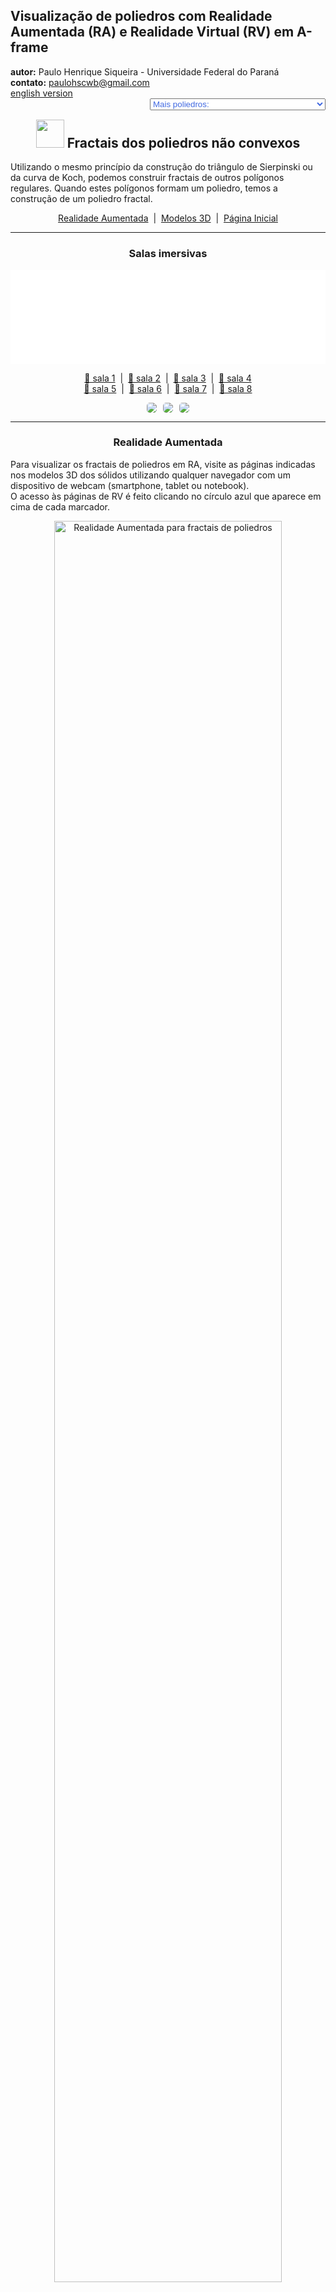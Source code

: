 <link rel="stylesheet" href="../../scripts/style.css">
<meta charset="utf-8">
<link rel="icon" type="image/png" href="../vr/salas/imagens/icone.png">
<h2>Visualização de poliedros com Realidade Aumentada (RA) e Realidade Virtual (RV) em A-frame</h2>
<b>autor:</b> Paulo Henrique Siqueira - Universidade Federal do Paraná
<br><b>contato:</b> <a href="#"> paulohscwb@gmail.com </a>
<br><a href="https://paulohscwb.github.io/polyhedra2/fractalnonconvex/">english version</a>
<form style="margin: 0 auto; float:right; text-align:right; width:100%; margin-bottom:15px;">
	<select id="url" onchange="urlHandler(this.value)" style="color:royalblue;">
		<option disabled selected>Mais poliedros:</option>
		<option value="../../ArchimedeanCatalanHulls/pt-br/">Cascos convexos de Arquimedes e Catalan</option>
		<option value="../../fractalplatonic/pt-br/">Fractais dos poliedros de Platão</option>
		<option disabled value="../../fractalnonconvex/pt-br/">Fractais dos poliedros não convexos</option>
		<option value="../../fractalarchimedean/pt-br/">Fractais dos poliedros de Arquimedes</option>
		<option value="../../chamfered/pt-br/">Poliedros chanfrados</option>
		<option value="../../propellor/pt-br/">Poliedros de hélice</option>
		<option value="../../diamonds/pt-br/">Poliedros de diamante</option>
	</select>
</form>
<script>
function urlHandler(value) {                               
    window.location.assign(`${value}`);
}
</script>

<p id="p1"></p>
  <h2 align="center"><img src="../vr/salas/imagens/icone.png" style="margin-bottom:-10px" width="45"> Fractais dos poliedros não convexos</h2>
  Utilizando o mesmo princípio da construção do triângulo de Sierpinski ou da curva de Koch, podemos construir fractais de outros polígonos regulares. Quando estes polígonos formam um poliedro, temos a construção de um poliedro fractal.

 <p align="center"><a href="#ra">Realidade Aumentada</a><span>&nbsp;&nbsp;|&nbsp;&nbsp;</span><a href="#m3d">Modelos 3D</a><span>&nbsp;&nbsp;|&nbsp;&nbsp;</span><a href="../../pt-br/">Página Inicial</a></p>
  <hr>
 <h3 align="center">Salas imersivas</h3>
  <div class="embed-container"><iframe width="100%" src="../sala1.htm" title="Sala Imersiva de fractais de poliedros" frameborder="0" loading="lazy"></iframe></div>
<p align="center"><a href="../sala1.htm" target="_blank">&#x1f517; sala 1</a><span>&nbsp;&nbsp;|&nbsp;&nbsp;</span><a href="../sala2.htm" target="_blank">&#x1f517; sala 2</a><span>&nbsp;&nbsp;|&nbsp;&nbsp;</span><a href="../sala3.htm" target="_blank">&#x1f517; sala 3</a><span>&nbsp;&nbsp;|&nbsp;&nbsp;</span><a href="../sala4.htm" target="_blank">&#x1f517; sala 4</a>
<br><a href="../sala5.htm" target="_blank">&#x1f517; sala 5</a><span>&nbsp;&nbsp;|&nbsp;&nbsp;</span><a href="../sala6.htm" target="_blank">&#x1f517; sala 6</a><span>&nbsp;&nbsp;|&nbsp;&nbsp;</span><a href="../sala7.htm" target="_blank">&#x1f517; sala 7</a><span>&nbsp;&nbsp;|&nbsp;&nbsp;</span><a href="../sala8.htm" target="_blank">&#x1f517; sala 8</a></p>
  <p align="center"><img src="../vr/salas/videos/fractalnonconvex1.gif" style="max-width: 31.5%; border-radius:5px; margin-right:2%" loading="lazy"/><img src="../vr/salas/videos/fractalnonconvex2.gif" style="max-width: 31.5%; border-radius:5px; margin-right:2%" loading="lazy"/><img src="../vr/salas/videos/fractalnonconvex3.gif" style="max-width: 31.5%; border-radius:5px" loading="lazy"/></p>
<hr> 
  <h3 id="ra" align="center">Realidade Aumentada</h3>
  Para visualizar os fractais de poliedros em RA, visite as páginas indicadas nos modelos 3D dos sólidos utilizando qualquer navegador com um dispositivo de webcam (smartphone, tablet ou notebook).
<br>O acesso às páginas de RV é feito clicando no círculo azul que aparece em cima de cada marcador.
<p align="center"><img style="border-radius:7px;" alt="Realidade Aumentada para fractais de poliedros" src="../ar/example.jpg" width="85%"></p>
<p align="center"><img src="../ar/fractalnonconvex.gif" alt="Realidade Aumentada para fractais de poliedros" style="max-width: 92%; border-radius:5px;" loading="lazy"/></p>
<hr>
<h3 id="m3d" align="center">Modelos 3D</h3>
<iframe width="560" height="315" style="max-width:100%" src="https://www.youtube.com/embed/videoseries?list=PLy0I_lGW8HxWvg2uw06vbRaVe7ot5zUIQ" title="YouTube video player" frameborder="0" allow="accelerometer; autoplay; clipboard-write; encrypted-media; gyroscope; picture-in-picture; web-share" allowfullscreen></iframe>
<h4>1. Fractal do sólido de Escher</h4>
<a href="../vr/FractalEscher.htm" target="_blank" title="modelo 3D" class="fotoA"><img src="../ar/18A.png" class="foto" alt="Fractal do sólido de Escher"></a><img src="../ar/18.png" class="qr">
 <br><br>Aplicando-se o princípio de construção do triângulo de Sierpinski nas 48 faces do sólido de Escher, obtemos um fractal do sólido de Escher. Na primeira ordem de construção do fractal, construímos um novo sólido em 12 vértices do poliedro original. Neste exemplo, temos as representações do sólido nas ordens 0, 1, 2 e 3.
 <table>
	<tr>
		<th>ordem</th>
		<th>poliedros</th>
		<th>faces</th>
		<th>arestas</th>
		<th>vértices</th>
	</tr>
	<tr>
		<td>0</td>
		<td>1</td>
		<td>48</td>
		<td>72</td>
		<td>26</td>
	</tr>
	<tr>
		<td>1</td>
		<td>12</td>
		<td>576</td>
		<td>864</td>
		<td>312</td>
	</tr>
	<tr>
		<td>2</td>
		<td>144</td>
		<td>6912</td>
		<td>10368</td>
		<td>3744</td>
	</tr>
	<tr>
		<td>3</td>
		<td>1728</td>
		<td>82944</td>
		<td>124416</td>
		<td>44928</td>
	</tr>
 </table>
 <a href="../ra.html" class="raAR" title="Realidade aumentada" target="_blank"></a>
 <hr>
<h4>2. Fractal do pequeno dodecaedro estrelado</h4>
<a href="../vr/FractalSmallStellatedDodecahedron.htm" target="_blank" title="modelo 3D" class="fotoA"><img src="../ar/19A.png" class="foto" alt="Fractal do pequeno dodecaedro estrelado"></a><img src="../ar/19.png" class="qr">
 <br><br>Aplicando-se o princípio de construção da curva de Koch nas 12 faces do pequeno dodecaedro estrelado, obtemos um fractal do pequeno dodecaedro estrelado. Na primeira ordem de construção do fractal, construímos um novo sólido em cada vértice do poliedro original. Neste exemplo, temos as representações do sólido nas ordens 0, 1, 2 e 3.
 <table>
	<tr>
		<th>ordem</th>
		<th>poliedros</th>
		<th>faces</th>
		<th>arestas</th>
		<th>vértices</th>
	</tr>
	<tr>
		<td>0</td>
		<td>1</td>
		<td>12</td>
		<td>30</td>
		<td>12</td>
	</tr>
	<tr>
		<td>1</td>
		<td>12</td>
		<td>144</td>
		<td>360</td>
		<td>144</td>
	</tr>
	<tr>
		<td>2</td>
		<td>144</td>
		<td>1728</td>
		<td>4320</td>
		<td>1728</td>
	</tr>
	<tr>
		<td>3</td>
		<td>1728</td>
		<td>20736</td>
		<td>51840</td>
		<td>20736</td>
	</tr>
 </table>
 <a href="../ra.html" class="raAR" title="Realidade aumentada" target="_blank"></a>
 <hr>
<h4>3. Fractal do grande dodecaedro estrelado</h4>
<a href="../vr/FractalGreatStellatedDodecahedron.htm" target="_blank" title="modelo 3D" class="fotoA"><img src="../ar/22A.png" class="foto" alt="Fractal do grande dodecaedro estrelado"></a><img src="../ar/22.png" class="qr">
 <br><br>Aplicando-se o princípio de construção da curva de Koch nas 12 faces do grande dodecaedro estrelado, obtemos um fractal do grande dodecaedro estrelado. Na primeira ordem de construção do fractal, construímos um novo sólido em cada vértice do poliedro original. Neste exemplo, temos as representações do sólido nas ordens 0, 1, 2 e 3.
 <table>
	<tr>
		<th>ordem</th>
		<th>poliedros</th>
		<th>faces</th>
		<th>arestas</th>
		<th>vértices</th>
	</tr>
	<tr>
		<td>0</td>
		<td>1</td>
		<td>12</td>
		<td>30</td>
		<td>20</td>
	</tr>
	<tr>
		<td>1</td>
		<td>21</td>
		<td>252</td>
		<td>630</td>
		<td>420</td>
	</tr>
	<tr>
		<td>2</td>
		<td>441</td>
		<td>5292</td>
		<td>13230</td>
		<td>8820</td>
	</tr>
	<tr>
		<td>3</td>
		<td>9261</td>
		<td>111132</td>
		<td>277830</td>
		<td>185220</td>
	</tr>
 </table>
 <a href="../ra.html" class="raAR" title="Realidade aumentada" target="_blank"></a>
 <hr>
<h4>4. Fractal do grande icosaedro</h4>
<a href="../vr/FractalGreatIcosahedron.htm" target="_blank" title="modelo 3D" class="fotoA"><img src="../ar/20A.png" class="foto" alt="Fractal do grande icosaedro"></a><img src="../ar/20.png" class="qr">
 <br><br>Aplicando-se o princípio de construção da curva de Koch nas 20 faces do grande icosaedro, obtemos um fractal do grande icosaedro. Na primeira ordem de construção do fractal, construímos um novo sólido em cada vértice do poliedro original. Neste exemplo, temos as representações do sólido nas ordens 0, 1, 2 e 3.
 <table>
	<tr>
		<th>ordem</th>
		<th>poliedros</th>
		<th>faces</th>
		<th>arestas</th>
		<th>vértices</th>
	</tr>
	<tr>
		<td>0</td>
		<td>1</td>
		<td>20</td>
		<td>30</td>
		<td>12</td>
	</tr>
	<tr>
		<td>1</td>
		<td>12</td>
		<td>240</td>
		<td>360</td>
		<td>144</td>
	</tr>
	<tr>
		<td>2</td>
		<td>144</td>
		<td>2880</td>
		<td>4320</td>
		<td>1728</td>
	</tr>
	<tr>
		<td>3</td>
		<td>1728</td>
		<td>34560</td>
		<td>51840</td>
		<td>20736</td>
	</tr>
 </table>
 <a href="../ra1.html" class="raAR" title="Realidade aumentada" target="_blank"></a>
 <hr>
<h4>5. Fractal do grande dodecaedro</h4>
<a href="../vr/FractalGreatDodecahedron.htm" target="_blank" title="modelo 3D" class="fotoA"><img src="../ar/21A.png" class="foto" alt="Fractal do grande dodecaedro"></a><img src="../ar/21.png" class="qr">
 <br><br>Aplicando-se o princípio de construção da curva de Koch nas 12 faces do grande dodecaedro, obtemos um fractal do grande dodecaedro. Na primeira ordem de construção do fractal, construímos um novo sólido em cada vértice do poliedro original. Neste exemplo, temos as representações do sólido nas ordens 0, 1, 2 e 3.
 <table>
	<tr>
		<th>ordem</th>
		<th>poliedros</th>
		<th>faces</th>
		<th>arestas</th>
		<th>vértices</th>
	</tr>
	<tr>
		<td>0</td>
		<td>1</td>
		<td>12</td>
		<td>30</td>
		<td>12</td>
	</tr>
	<tr>
		<td>1</td>
		<td>12</td>
		<td>144</td>
		<td>360</td>
		<td>144</td>
	</tr>
	<tr>
		<td>2</td>
		<td>144</td>
		<td>1728</td>
		<td>4320</td>
		<td>1728</td>
	</tr>
	<tr>
		<td>3</td>
		<td>1728</td>
		<td>20736</td>
		<td>51840</td>
		<td>20736</td>
	</tr>
 </table>
 <a href="../ra1.html" class="raAR" title="Realidade aumentada" target="_blank"></a>
 <hr>
<h4>6. Fractal do grande dodecaedro stellapentakis</h4>
<a href="../vr/FractalGreatStellapentakisDodecahedron.htm" target="_blank" title="modelo 3D" class="fotoA"><img src="../ar/29A.png" class="foto" alt="Fractal do grande dodecaedro stellapentakis"></a><img src="../ar/29.png" class="qr">
 <br><br>Aplicando-se o princípio de construção da curva de Koch em 20 faces do grande dodecaedro stellapentakis, obtemos um fractal do grande dodecaedro stellapentakis. Na primeira ordem de construção do fractal, construímos um novo sólido em 20 vértices do poliedro original. Neste exemplo, temos as representações do sólido nas ordens 0, 1, 2 e 3.
 <table>
	<tr>
		<th>ordem</th>
		<th>poliedros</th>
		<th>faces</th>
		<th>arestas</th>
		<th>vértices</th>
	</tr>
	<tr>
		<td>0</td>
		<td>1</td>
		<td>60</td>
		<td>90</td>
		<td>32</td>
	</tr>
	<tr>
		<td>1</td>
		<td>21</td>
		<td>1260</td>
		<td>1890</td>
		<td>672</td>
	</tr>
	<tr>
		<td>2</td>
		<td>441</td>
		<td>26460</td>
		<td>39690</td>
		<td>14112</td>
	</tr>
	<tr>
		<td>3</td>
		<td>9261</td>
		<td>555660</td>
		<td>833490</td>
		<td>296352</td>
	</tr>
 </table>
 <a href="../ra1.html" class="raAR" title="Realidade aumentada" target="_blank"></a>
<hr>
<h4>7. Fractal da dipirâmide pentagrâmica</h4>
<a href="../vr/FractalPentagrammicDipyramid.htm" target="_blank" title="modelo 3D" class="fotoA"><img src="../ar/23A.png" class="foto" alt="Fractal da dipirâmide pentagrâmica"></a><img src="../ar/23.png" class="qr">
 <br><br>Aplicando-se o princípio de construção da curva de Koch nas arestas que formam o pentagrama da dipirâmide pentagrâmica, obtemos um fractal da dipirâmide pentagrâmica. Na primeira ordem de construção do fractal, construímos um novo sólido em 5 vértices do poliedro original. Neste exemplo, temos as representações do sólido nas ordens 0, 1, 2, 3 e 4.
 <table>
	<tr>
		<th>ordem</th>
		<th>poliedros</th>
		<th>faces</th>
		<th>arestas</th>
		<th>vértices</th>
	</tr>
	<tr>
		<td>0</td>
		<td>1</td>
		<td>10</td>
		<td>15</td>
		<td>7</td>
	</tr>
	<tr>
		<td>1</td>
		<td>6</td>
		<td>60</td>
		<td>90</td>
		<td>42</td>
	</tr>
	<tr>
		<td>2</td>
		<td>36</td>
		<td>360</td>
		<td>540</td>
		<td>252</td>
	</tr>
	<tr>
		<td>3</td>
		<td>216</td>
		<td>2160</td>
		<td>3240</td>
		<td>1512</td>
	</tr>
	<tr>
		<td>4</td>
		<td>1296</td>
		<td>12960</td>
		<td>19440</td>
		<td>9072</td>
	</tr>
 </table>
 <a href="../ra2.html" class="raAR" title="Realidade aumentada" target="_blank"></a>
 <hr>
<h4>8. Fractal do icosaedro triâmbico medial</h4>
<a href="../vr/FractalMedialTriambicIcosahedron.htm" target="_blank" title="modelo 3D" class="fotoA"><img src="../ar/24A.png" class="foto" alt="Fractal do icosaedro triâmbico medial"></a><img src="../ar/24.png" class="qr">
 <br><br>Aplicando-se o princípio de construção da curva de Koch nas faces do icosaedro triâmbico medial, obtemos um fractal do icosaedro triâmbico medial. Na primeira ordem de construção do fractal, construímos um novo sólido em 12 vértices do poliedro original. Neste exemplo, temos as representações do sólido nas ordens 0, 1, 2 e 3.
 <table>
	<tr>
		<th>ordem</th>
		<th>poliedros</th>
		<th>faces</th>
		<th>arestas</th>
		<th>vértices</th>
	</tr>
	<tr>
		<td>0</td>
		<td>1</td>
		<td>20</td>
		<td>60</td>
		<td>24</td>
	</tr>
	<tr>
		<td>1</td>
		<td>13</td>
		<td>260</td>
		<td>780</td>
		<td>312</td>
	</tr>
	<tr>
		<td>2</td>
		<td>169</td>
		<td>3380</td>
		<td>10140</td>
		<td>4056</td>
	</tr>
	<tr>
		<td>3</td>
		<td>2197</td>
		<td>43940</td>
		<td>131820</td>
		<td>52728</td>
	</tr>
 </table>
 <a href="../ra2.html" class="raAR" title="Realidade aumentada" target="_blank"></a>
 <hr>
<h4>9. Fractal do grande triacontaedro rômbico</h4>
<a href="../vr/FractalGreatRhombicTriacontahedron.htm" target="_blank" title="modelo 3D" class="fotoA"><img src="../ar/44A.png" class="foto" alt="Fractal do grande triacontaedro rômbico"></a><img src="../ar/44.png" class="qr">
 <br><br>Aplicando-se o princípio de construção da curva de Koch em 20 faces do grande triacontaedro rômbico, obtemos um fractal do grande triacontaedro rômbico. Na primeira ordem de construção do fractal, construímos um novo sólido em 20 vértices do poliedro original. Neste exemplo, temos as representações do sólido nas ordens 0, 1, 2 e 3.
 <table>
	<tr>
		<th>ordem</th>
		<th>poliedros</th>
		<th>faces</th>
		<th>arestas</th>
		<th>vértices</th>
	</tr>
	<tr>
		<td>0</td>
		<td>1</td>
		<td>30</td>
		<td>60</td>
		<td>32</td>
	</tr>
	<tr>
		<td>1</td>
		<td>21</td>
		<td>630</td>
		<td>1260</td>
		<td>672</td>
	</tr>
	<tr>
		<td>2</td>
		<td>441</td>
		<td>13230</td>
		<td>26460</td>
		<td>14112</td>
	</tr>
	<tr>
		<td>3</td>
		<td>9261</td>
		<td>277830</td>
		<td>555660</td>
		<td>296352</td>
	</tr>
 </table>
 <a href="../ra2.html" class="raAR" title="Realidade aumentada" target="_blank"></a>
 <hr>
<h4>10. Fractal do triacontaedro rômbico medial</h4>
<a href="../vr/FractalMedialRhombicTriacontahedron.htm" target="_blank" title="modelo 3D" class="fotoA"><img src="../ar/25A.png" class="foto" alt="Fractal do triacontaedro rômbico medial"></a><img src="../ar/25.png" class="qr">
 <br><br>Aplicando-se o princípio de construção da curva de Koch em 12 faces do triacontaedro rômbico medial, obtemos um fractal do triacontaedro rômbico medial. Na primeira ordem de construção do fractal, construímos um novo sólido em 12 vértices do poliedro original. Neste exemplo, temos as representações do sólido nas ordens 0, 1, 2 e 3.
 <table>
	<tr>
		<th>ordem</th>
		<th>poliedros</th>
		<th>faces</th>
		<th>arestas</th>
		<th>vértices</th>
	</tr>
	<tr>
		<td>0</td>
		<td>1</td>
		<td>30</td>
		<td>60</td>
		<td>24</td>
	</tr>
	<tr>
		<td>1</td>
		<td>13</td>
		<td>390</td>
		<td>780</td>
		<td>312</td>
	</tr>
	<tr>
		<td>2</td>
		<td>169</td>
		<td>5070</td>
		<td>10140</td>
		<td>4056</td>
	</tr>
	<tr>
		<td>3</td>
		<td>2197</td>
		<td>65910</td>
		<td>131820</td>
		<td>52728</td>
	</tr>
 </table>
 <a href="../ra3.html" class="raAR" title="Realidade aumentada" target="_blank"></a>
  <p class="topop"><a href="#p1" class="topo">voltar ao topo</a></p>
  <hr>
<h4>11. Fractal do pequeno hexecontaedro ditrigonal dodecacrônico</h4>
<a href="../vr/FractalSmallDitrigonalDodecacronicHexecontahedron.htm" target="_blank" title="modelo 3D" class="fotoA"><img src="../ar/26A.png" class="foto" alt="Fractal do pequeno hexecontaedro ditrigonal dodecacrônico"></a><img src="../ar/26.png" class="qr">
 <br><br>Aplicando-se o princípio de construção da curva de Koch em 12 faces do pequeno hexecontaedro ditrigonal dodecacrônico, obtemos um fractal do pequeno hexecontaedro ditrigonal dodecacrônico. Na primeira ordem de construção do fractal, construímos um novo sólido em 12 vértices do poliedro original. Neste exemplo, temos as representações do sólido nas ordens 0, 1, 2 e 3.
 <table>
	<tr>
		<th>ordem</th>
		<th>poliedros</th>
		<th>faces</th>
		<th>arestas</th>
		<th>vértices</th>
	</tr>
	<tr>
		<td>0</td>
		<td>1</td>
		<td>60</td>
		<td>120</td>
		<td>44</td>
	</tr>
	<tr>
		<td>1</td>
		<td>13</td>
		<td>780</td>
		<td>1560</td>
		<td>572</td>
	</tr>
	<tr>
		<td>2</td>
		<td>169</td>
		<td>10140</td>
		<td>20280</td>
		<td>7436</td>
	</tr>
	<tr>
		<td>3</td>
		<td>2197</td>
		<td>131820</td>
		<td>263640</td>
		<td>96668</td>
	</tr>
 </table>
 <a href="../ra3.html" class="raAR" title="Realidade aumentada" target="_blank"></a>
 <hr>
<h4>12. Fractal do rombicosacro</h4>
<a href="../vr/FractalRhombicosacron.htm" target="_blank" title="modelo 3D" class="fotoA"><img src="../ar/46A.png" class="foto" alt="Fractal do rombicosacro"></a><img src="../ar/46.png" class="qr">
 <br><br>Aplicando-se o princípio de construção da curva de Koch em 20 faces do rombicosacro, obtemos um fractal do rombicosacro. Na primeira ordem de construção do fractal, construímos um novo sólido em 20 vértices do poliedro original. Neste exemplo, temos as representações do sólido nas ordens 0, 1, 2 e 3.
 <table>
	<tr>
		<th>ordem</th>
		<th>poliedros</th>
		<th>faces</th>
		<th>arestas</th>
		<th>vértices</th>
	</tr>
	<tr>
		<td>0</td>
		<td>1</td>
		<td>60</td>
		<td>120</td>
		<td>50</td>
	</tr>
	<tr>
		<td>1</td>
		<td>21</td>
		<td>1260</td>
		<td>2520</td>
		<td>1050</td>
	</tr>
	<tr>
		<td>2</td>
		<td>441</td>
		<td>26460</td>
		<td>52920</td>
		<td>22050</td>
	</tr>
	<tr>
		<td>3</td>
		<td>9261</td>
		<td>555660</td>
		<td>1111320</td>
		<td>463050</td>
	</tr>
 </table>
 <a href="../ra3.html" class="raAR" title="Realidade aumentada" target="_blank"></a>
 <hr>
<h4>13. Fractal do pequeno icositetraedro hexacrônico</h4>
<a href="../vr/FractalSmallHexacronicIcositetrahedron.htm" target="_blank" title="modelo 3D" class="fotoA"><img src="../ar/27A.png" class="foto" alt="Fractal do pequeno icositetraedro hexacrônico"></a><img src="../ar/27.png" class="qr">
 <br><br>Aplicando-se o princípio de construção da curva de Koch em 6 faces do pequeno icositetraedro hexacrônico, obtemos um fractal do pequeno icositetraedro hexacrônico. Na primeira ordem de construção do fractal, construímos um novo sólido em 6 vértices do poliedro original. Neste exemplo, temos as representações do sólido nas ordens 0, 1, 2 e 3.
 <table>
	<tr>
		<th>ordem</th>
		<th>poliedros</th>
		<th>faces</th>
		<th>arestas</th>
		<th>vértices</th>
	</tr>
	<tr>
		<td>0</td>
		<td>1</td>
		<td>24</td>
		<td>48</td>
		<td>20</td>
	</tr>
	<tr>
		<td>1</td>
		<td>7</td>
		<td>168</td>
		<td>336</td>
		<td>140</td>
	</tr>
	<tr>
		<td>2</td>
		<td>49</td>
		<td>1176</td>
		<td>2352</td>
		<td>980</td>
	</tr>
	<tr>
		<td>3</td>
		<td>343</td>
		<td>8232</td>
		<td>16464</td>
		<td>6860</td>
	</tr>
 </table>
 <a href="../ra4.html" class="raAR" title="Realidade aumentada" target="_blank"></a>
 <hr>
<h4>14. Fractal do grande octaedro triakis</h4>
<a href="../vr/FractalGreatTriakisOctahedron.htm" target="_blank" title="modelo 3D" class="fotoA"><img src="../ar/28A.png" class="foto" alt="Fractal do grande octaedro triakis"></a><img src="../ar/28.png" class="qr">
 <br><br>Aplicando-se o princípio de construção da curva de Koch em 8 faces do grande octaedro triakis, obtemos um fractal do grande octaedro triakis. Na primeira ordem de construção do fractal, construímos um novo sólido em 8 vértices do poliedro original. Neste exemplo, temos as representações do sólido nas ordens 0, 1, 2 e 3.
 <table>
	<tr>
		<th>ordem</th>
		<th>poliedros</th>
		<th>faces</th>
		<th>arestas</th>
		<th>vértices</th>
	</tr>
	<tr>
		<td>0</td>
		<td>1</td>
		<td>24</td>
		<td>36</td>
		<td>14</td>
	</tr>
	<tr>
		<td>1</td>
		<td>9</td>
		<td>216</td>
		<td>324</td>
		<td>126</td>
	</tr>
	<tr>
		<td>2</td>
		<td>81</td>
		<td>1944</td>
		<td>2916</td>
		<td>1134</td>
	</tr>
	<tr>
		<td>3</td>
		<td>729</td>
		<td>17496</td>
		<td>26244</td>
		<td>10216</td>
	</tr>
 </table>
 <a href="../ra4.html" class="raAR" title="Realidade aumentada" target="_blank"></a>
 <hr>
<h4>15. Fractal do grande dodecaedro disdyakis</h4>
<a href="../vr/FractalGreatDisdyakisDodecahedron.htm" target="_blank" title="modelo 3D" class="fotoA"><img src="../ar/30A.png" class="foto" alt="Fractal do grande dodecaedro disdyakis"></a><img src="../ar/30.png" class="qr">
 <br><br>Aplicando-se o princípio de construção da curva de Koch em 8 faces do grande dodecaedro disdyakis, obtemos um fractal do grande dodecaedro disdyakis. Na primeira ordem de construção do fractal, construímos um novo sólido em 8 vértices do poliedro original. Neste exemplo, temos as representações do sólido nas ordens 0, 1, 2 e 3.
 <table>
	<tr>
		<th>ordem</th>
		<th>poliedros</th>
		<th>faces</th>
		<th>arestas</th>
		<th>vértices</th>
	</tr>
	<tr>
		<td>0</td>
		<td>1</td>
		<td>48</td>
		<td>72</td>
		<td>20</td>
	</tr>
	<tr>
		<td>1</td>
		<td>9</td>
		<td>432</td>
		<td>648</td>
		<td>180</td>
	</tr>
	<tr>
		<td>2</td>
		<td>81</td>
		<td>3888</td>
		<td>5832</td>
		<td>1620</td>
	</tr>
	<tr>
		<td>3</td>
		<td>729</td>
		<td>34992</td>
		<td>52488</td>
		<td>14580</td>
	</tr>
 </table>
 <a href="../ra4.html" class="raAR" title="Realidade aumentada" target="_blank"></a>
 <hr>
<h4>16. Fractal do pequeno rombidodecácrono</h4>
<a href="../vr/FractalSmallRhombidodecacron.htm" target="_blank" title="modelo 3D" class="fotoA"><img src="../ar/45A.png" class="foto" alt="Fractal do pequeno rombidodecácrono"></a><img src="../ar/45.png" class="qr">
 <br><br>Aplicando-se o princípio de construção da curva de Koch em 12 faces do pequeno rombidodecácrono, obtemos um fractal do pequeno rombidodecácrono. Na primeira ordem de construção do fractal, construímos um novo sólido em 12 vértices do poliedro original. Neste exemplo, temos as representações do sólido nas ordens 0, 1, 2 e 3.
 <table>
	<tr>
		<th>ordem</th>
		<th>poliedros</th>
		<th>faces</th>
		<th>arestas</th>
		<th>vértices</th>
	</tr>
	<tr>
		<td>0</td>
		<td>1</td>
		<td>60</td>
		<td>120</td>
		<td>42</td>
	</tr>
	<tr>
		<td>1</td>
		<td>13</td>
		<td>780</td>
		<td>1560</td>
		<td>546</td>
	</tr>
	<tr>
		<td>2</td>
		<td>169</td>
		<td>10140</td>
		<td>20280</td>
		<td>7098</td>
	</tr>
	<tr>
		<td>3</td>
		<td>2197</td>
		<td>131820</td>
		<td>263640</td>
		<td>92274</td>
	</tr>
 </table>
 <a href="../ra4.html" class="raAR" title="Realidade aumentada" target="_blank"></a>
 <hr>
<h4>17. Fractal do grande icosaedro triakis</h4>
<a href="../vr/FractalGreatTriakisIcosahedron.htm" target="_blank" title="modelo 3D" class="fotoA"><img src="../ar/47A.png" class="foto" alt="Fractal do grande icosaedro triakis"></a><img src="../ar/47.png" class="qr">
 <br><br>Aplicando-se o princípio de construção da curva de Koch em 12 faces do grande icosaedro triakis, obtemos um fractal do grande icosaedro triakis. Na primeira ordem de construção do fractal, construímos um novo sólido em 12 vértices do poliedro original. Neste exemplo, temos as representações do sólido nas ordens 0, 1, 2 e 3.
 <table>
	<tr>
		<th>ordem</th>
		<th>poliedros</th>
		<th>faces</th>
		<th>arestas</th>
		<th>vértices</th>
	</tr>
	<tr>
		<td>0</td>
		<td>1</td>
		<td>60</td>
		<td>90</td>
		<td>32</td>
	</tr>
	<tr>
		<td>1</td>
		<td>13</td>
		<td>780</td>
		<td>1170</td>
		<td>416</td>
	</tr>
	<tr>
		<td>2</td>
		<td>169</td>
		<td>10140</td>
		<td>15210</td>
		<td>5408</td>
	</tr>
	<tr>
		<td>3</td>
		<td>2197</td>
		<td>131820</td>
		<td>197730</td>
		<td>70304</td>
	</tr>
 </table>
 <a href="../ra4.html" class="raAR" title="Realidade aumentada" target="_blank"></a>
 <hr>
<h4>18. Fractal do grande icosaedro truncado</h4>
<a href="../vr/FractalTruncatedGreatIcosahedron.htm" target="_blank" title="modelo 3D" class="fotoA"><img src="../ar/48A.png" class="foto" alt="Fractal do Grande icosaedro truncado"></a><img src="../ar/48.png" class="qr">
 <br><br>Aplicando-se o princípio de construção da curva de Koch em 12 faces do grande icosaedro truncado, obtemos um fractal do grande icosaedro truncado. Na primeira ordem de construção do fractal, construímos um novo sólido em 12 faces do poliedro original. Neste exemplo, temos as representações do sólido nas ordens 0, 1, 2 e 3.
 <table>
	<tr>
		<th>ordem</th>
		<th>poliedros</th>
		<th>faces</th>
		<th>arestas</th>
		<th>vértices</th>
	</tr>
	<tr>
		<td>0</td>
		<td>1</td>
		<td>32</td>
		<td>90</td>
		<td>60</td>
	</tr>
	<tr>
		<td>1</td>
		<td>13</td>
		<td>416</td>
		<td>1170</td>
		<td>780</td>
	</tr>
	<tr>
		<td>2</td>
		<td>169</td>
		<td>5408</td>
		<td>15210</td>
		<td>10140</td>
	</tr>
	<tr>
		<td>3</td>
		<td>2197</td>
		<td>70304</td>
		<td>197730</td>
		<td>131820</td>
	</tr>
 </table>
 <a href="../ra4.html" class="raAR" title="Realidade aumentada" target="_blank"></a>
 <hr>
 <hr>
<h4>19. Fractal da dipirâmide pentagrâmica</h4>
<a href="../vr/FractalPentagrammicDipyramidA.htm" target="_blank" title="modelo 3D" class="fotoA"><img src="../ar/54A.png" class="foto" alt="Fractal da dipirâmide pentagrâmica"></a><img src="../ar/54.png" class="qr">
 <br><br>Aplicando-se o princípio de repetição de sólidos nos vértices da dipirâmide pentagrâmica, obtemos um fractal da dipirâmide pentagrâmica. Na primeira ordem de construção do fractal, construímos um novo sólido correspondente a cada vértice do poliedro original. Neste exemplo, temos as representações do sólido nas ordens 0, 1, 2, 3, 4 e 5.
 <table>
	<tr>
		<th>ordem</th>
		<th>poliedros</th>
		<th>faces</th>
		<th>arestas</th>
		<th>vértices</th>
	</tr>
	<tr>
		<td>0</td>
		<td>1</td>
		<td>10</td>
		<td>15</td>
		<td>7</td>
	</tr>
	<tr>
		<td>1</td>
		<td>6</td>
		<td>60</td>
		<td>90</td>
		<td>42</td>
	</tr>
	<tr>
		<td>2</td>
		<td>11</td>
		<td>110</td>
		<td>165</td>
		<td>77</td>
	</tr>
	<tr>
		<td>3</td>
		<td>21</td>
		<td>210</td>
		<td>315</td>
		<td>147</td>
	</tr>
	<tr>
		<td>4</td>
		<td>41</td>
		<td>410</td>
		<td>615</td>
		<td>287</td>
	</tr>
	<tr>
		<td>5</td>
		<td>81</td>
		<td>810</td>
		<td>1215</td>
		<td>567</td>
	</tr>
 </table>
 <a href="../ra4.html" class="raAR" title="Realidade aumentada" target="_blank"></a>
 <hr>
<h4>20. Fractal da dipirâmide heptagrâmica</h4>
<a href="../vr/FractalHeptagrammicDipyramidA.htm" target="_blank" title="modelo 3D" class="fotoA"><img src="../ar/55A.png" class="foto" alt="Fractal da dipirâmide pentagrâmica"></a><img src="../ar/55.png" class="qr">
 <br><br>Aplicando-se o princípio de repetição de sólidos nos vértices da dipirâmide heptagrâmica, obtemos um fractal da dipirâmide heptagrâmica. Na primeira ordem de construção do fractal, construímos um novo sólido correspondente a cada vértice do poliedro original. Neste exemplo, temos as representações do sólido nas ordens 0, 1, 2, 3, 4 e 5.
 <table>
	<tr>
		<th>ordem</th>
		<th>poliedros</th>
		<th>faces</th>
		<th>arestas</th>
		<th>vértices</th>
	</tr>
	<tr>
		<td>0</td>
		<td>1</td>
		<td>14</td>
		<td>21</td>
		<td>9</td>
	</tr>
	<tr>
		<td>1</td>
		<td>8</td>
		<td>112</td>
		<td>168</td>
		<td>72</td>
	</tr>
	<tr>
		<td>2</td>
		<td>15</td>
		<td>210</td>
		<td>315</td>
		<td>135</td>
	</tr>
	<tr>
		<td>3</td>
		<td>29</td>
		<td>406</td>
		<td>609</td>
		<td>261</td>
	</tr>
	<tr>
		<td>4</td>
		<td>57</td>
		<td>798</td>
		<td>1197</td>
		<td>513</td>
	</tr>
	<tr>
		<td>5</td>
		<td>113</td>
		<td>1582</td>
		<td>2373</td>
		<td>1017</td>
	</tr>
 </table>
 <a href="../ra4.html" class="raAR" title="Realidade aumentada" target="_blank"></a>
 <p class="topop"><a href="#p1" class="topo">voltar ao topo</a></p>
 <hr>
<h4>21. Fractal do grande dodecaedro pentakis</h4>
<a href="../vr/FractalGreatPentakisDodecahedron.htm" target="_blank" title="modelo 3D" class="fotoA"><img src="../ar/49A.png" class="foto" alt="Fractal do grande dodecaedro pentakis"></a><img src="../ar/49.png" class="qr">
 <br><br>Aplicando-se o princípio de construção da curva de Koch em 12 vértices do grande dodecaedro pentakis, obtemos um fractal do grande dodecaedro pentakis. Na primeira ordem de construção do fractal, construímos um novo sólido em 12 vértices do poliedro original. Neste exemplo, temos as representações do sólido nas ordens 0, 1, 2 e 3.
 <table>
	<tr>
		<th>ordem</th>
		<th>poliedros</th>
		<th>faces</th>
		<th>arestas</th>
		<th>vértices</th>
	</tr>
	<tr>
		<td>0</td>
		<td>1</td>
		<td>60</td>
		<td>90</td>
		<td>24</td>
	</tr>
	<tr>
		<td>1</td>
		<td>13</td>
		<td>780</td>
		<td>1170</td>
		<td>312</td>
	</tr>
	<tr>
		<td>2</td>
		<td>169</td>
		<td>10140</td>
		<td>15210</td>
		<td>4056</td>
	</tr>
	<tr>
		<td>3</td>
		<td>2197</td>
		<td>131820</td>
		<td>197730</td>
		<td>52728</td>
	</tr>
 </table>
 <a href="../ra5.html" class="raAR" title="Realidade aumentada" target="_blank"></a>
 <hr>
<h4>22. Fractal do icosidodecadodecaedro</h4>
<a href="../vr/FractalIcosidodecadodecahedron.htm" target="_blank" title="modelo 3D" class="fotoA"><img src="../ar/50A.png" class="foto" alt="Fractal do icosidodecadodecaedro"></a><img src="../ar/50.png" class="qr">
 <br><br>Aplicando-se o princípio de construção da curva de Koch em 12 faces do icosidodecadodecaedro, obtemos um fractal do icosidodecadodecaedro. Na primeira ordem de construção do fractal, construímos um novo sólido em 12 faces do poliedro original. Neste exemplo, temos as representações do sólido nas ordens 0, 1, 2 e 3.
 <table>
	<tr>
		<th>ordem</th>
		<th>poliedros</th>
		<th>faces</th>
		<th>arestas</th>
		<th>vértices</th>
	</tr>
	<tr>
		<td>0</td>
		<td>1</td>
		<td>44</td>
		<td>120</td>
		<td>60</td>
	</tr>
	<tr>
		<td>1</td>
		<td>13</td>
		<td>572</td>
		<td>1560</td>
		<td>780</td>
	</tr>
	<tr>
		<td>2</td>
		<td>169</td>
		<td>7436</td>
		<td>20280</td>
		<td>10140</td>
	</tr>
	<tr>
		<td>3</td>
		<td>2197</td>
		<td>96668</td>
		<td>263640</td>
		<td>131820</td>
	</tr>
 </table>
 <a href="../ra5.html" class="raAR" title="Realidade aumentada" target="_blank"></a>
<hr>
<h4>23. Fractal do Rombicosaedro</h4>
<a href="../vr/FractalRhombicosahedron.htm" target="_blank" title="modelo 3D" class="fotoA"><img src="../ar/51A.png" class="foto" alt="Fractal do Rombicosaedro"></a><img src="../ar/51.png" class="qr">
 <br><br>Aplicando-se o princípio de construção da curva de Koch em 12 faces do rombicosaedro, obtemos um fractal do rombicosaedro. Na primeira ordem de construção do fractal, construímos um novo sólido em 12 faces do poliedro original. Neste exemplo, temos as representações do sólido nas ordens 0, 1, 2 e 3.
 <table>
	<tr>
		<th>ordem</th>
		<th>poliedros</th>
		<th>faces</th>
		<th>arestas</th>
		<th>vértices</th>
	</tr>
	<tr>
		<td>0</td>
		<td>1</td>
		<td>50</td>
		<td>120</td>
		<td>60</td>
	</tr>
	<tr>
		<td>1</td>
		<td>13</td>
		<td>650</td>
		<td>1560</td>
		<td>780</td>
	</tr>
	<tr>
		<td>2</td>
		<td>169</td>
		<td>8450</td>
		<td>20280</td>
		<td>10140</td>
	</tr>
	<tr>
		<td>3</td>
		<td>2197</td>
		<td>109850</td>
		<td>263640</td>
		<td>131820</td>
	</tr>
 </table>
 <a href="../ra5.html" class="raAR" title="Realidade aumentada" target="_blank"></a>
 <hr>
<h4>24. Fractal do hexecontaedro pentagonal invertido medial</h4>
<a href="../vr/FractalMedialInvertedPentagonalHexecontahedron.htm" target="_blank" title="modelo 3D" class="fotoA"><img src="../ar/52A.png" class="foto" alt="Fractal do hexecontaedro pentagonal invertido medial"></a><img src="../ar/52.png" class="qr">
 <br><br>Aplicando-se o princípio de construção da curva de Koch em 12 vértices do hexecontaedro pentagonal invertido medial, obtemos um fractal do hexecontaedro pentagonal invertido medial. Na primeira ordem de construção do fractal, construímos um novo sólido em 12 vértices do poliedro original. Neste exemplo, temos as representações do sólido nas ordens 0, 1, 2 e 3.
 <table>
	<tr>
		<th>ordem</th>
		<th>poliedros</th>
		<th>faces</th>
		<th>arestas</th>
		<th>vértices</th>
	</tr>
	<tr>
		<td>0</td>
		<td>1</td>
		<td>60</td>
		<td>150</td>
		<td>84</td>
	</tr>
	<tr>
		<td>1</td>
		<td>13</td>
		<td>780</td>
		<td>1950</td>
		<td>1092</td>
	</tr>
	<tr>
		<td>2</td>
		<td>169</td>
		<td>10140</td>
		<td>25350</td>
		<td>14196</td>
	</tr>
	<tr>
		<td>3</td>
		<td>2197</td>
		<td>131820</td>
		<td>329550</td>
		<td>184548</td>
	</tr>
 </table>
 <a href="../ra5.html" class="raAR" title="Realidade aumentada" target="_blank"></a>
 <hr>
<h4>25. Fractal da dipirâmide heptagrâmica</h4>
<a href="../vr/FractalHeptagrammicDipyramid.htm" target="_blank" title="modelo 3D" class="fotoA"><img src="../ar/53A.png" class="foto" alt="Fractal da dipirâmide heptagrâmica"></a><img src="../ar/53.png" class="qr">
 <br><br>Aplicando-se o princípio de construção da curva de Koch nos vértices da dipirâmide heptagrâmica, obtemos um fractal da dipirâmide heptagrâmica. Na primeira ordem de construção do fractal, construímos um novo sólido nos vértices do poliedro original. Neste exemplo, temos as representações do sólido nas ordens 0, 1, 2, 3 e 4.
 <table>
	<tr>
		<th>ordem</th>
		<th>poliedros</th>
		<th>faces</th>
		<th>arestas</th>
		<th>vértices</th>
	</tr>
	<tr>
		<td>0</td>
		<td>1</td>
		<td>14</td>
		<td>21</td>
		<td>9</td>
	</tr>
	<tr>
		<td>1</td>
		<td>8</td>
		<td>112</td>
		<td>168</td>
		<td>72</td>
	</tr>
	<tr>
		<td>2</td>
		<td>64</td>
		<td>896</td>
		<td>1344</td>
		<td>576</td>
	</tr>
	<tr>
		<td>3</td>
		<td>512</td>
		<td>7168</td>
		<td>10752</td>
		<td>4608</td>
	</tr>
	<tr>
		<td>4</td>
		<td>4096</td>
		<td>57344</td>
		<td>86016</td>
		<td>36864</td>
	</tr>
 </table>
 <a href="../ra5.html" class="raAR" title="Realidade aumentada" target="_blank"></a>
<hr>
<h4>26. Fractal do toróide hexagonal trapezoedro-antiprisma</h4>
<a href="../vr/FractalHexagonalTrapezohedronAntiprismToroid.htm" target="_blank" title="modelo 3D" class="fotoA"><img src="../ar/249A.png" class="foto" alt="Fractal do toróide hexagonal trapezoedro-antiprisma"></a><img src="../ar/249.png" class="qr">
 <br><br>Aplicando-se o princípio de construção do colar de Antoine em um toróide hexagonal trapezoedro-antiprisma, obtemos um fractal do toróide hexagonal trapezoedro-antiprisma. Neste exemplo, temos as representações do sólido nas ordens 0, 1, 2 e 3.
 <table>
	<tr>
		<th>ordem</th>
		<th>poliedros</th>
		<th>faces</th>
		<th>arestas</th>
		<th>vértices</th>
	</tr>
	<tr>
		<td>0</td>
		<td>1</td>
		<td>24</td>
		<td>48</td>
		<td>24</td>
	</tr>
	<tr>
		<td>1</td>
		<td>16</td>
		<td>384</td>
		<td>768</td>
		<td>384</td>
	</tr>
	<tr>
		<td>2</td>
		<td>256</td>
		<td>6144</td>
		<td>12288</td>
		<td>6144</td>
	</tr>
	<tr>
		<td>3</td>
		<td>4096</td>
		<td>98304</td>
		<td>196608</td>
		<td>98304</td>
	</tr>
 </table>
 <a href="../ra5.html" class="raAR" title="Realidade aumentada" target="_blank"></a>
<hr>
<h4>27. Fractal do toróide tetragonal</h4>
<a href="../vr/FractalRegularTetragonalToroid.htm" target="_blank" title="modelo 3D" class="fotoA"><img src="../ar/248A.png" class="foto" alt="Fractal do toróide tetragonal"></a><img src="../ar/248.png" class="qr">
 <br><br>Aplicando-se o princípio de construção do colar de Antoine em um toróide tetragonal, obtemos um fractal do toróide tetragonal. Neste exemplo, temos as representações do sólido nas ordens 0, 1, 2 e 3.
 <table>
	<tr>
		<th>ordem</th>
		<th>poliedros</th>
		<th>faces</th>
		<th>arestas</th>
		<th>vértices</th>
	</tr>
	<tr>
		<td>0</td>
		<td>1</td>
		<td>18</td>
		<td>36</td>
		<td>18</td>
	</tr>
	<tr>
		<td>1</td>
		<td>16</td>
		<td>288</td>
		<td>576</td>
		<td>288</td>
	</tr>
	<tr>
		<td>2</td>
		<td>256</td>
		<td>4608</td>
		<td>9216</td>
		<td>4608</td>
	</tr>
	<tr>
		<td>3</td>
		<td>4096</td>
		<td>73728</td>
		<td>147456</td>
		<td>73728</td>
	</tr>
 </table>
 <a href="../ra6.html" class="raAR" title="Realidade aumentada" target="_blank"></a>
<hr>
<h4>28. Fractal do toróide trapezoedro hexagonal</h4>
<a href="../vr/FractalHexagonalTrapezohedronToroid.htm" target="_blank" title="modelo 3D" class="fotoA"><img src="../ar/247A.png" class="foto" alt="Fractal do toróide trapezoedro hexagonal"></a><img src="../ar/247.png" class="qr">
 <br><br>Aplicando-se o princípio de construção do colar de Antoine em um toróide trapezoedro hexagonal, obtemos um fractal do toróide trapezoedro hexagonal. Neste exemplo, temos as representações do sólido nas ordens 0, 1, 2 e 3.
 <table>
	<tr>
		<th>ordem</th>
		<th>poliedros</th>
		<th>faces</th>
		<th>arestas</th>
		<th>vértices</th>
	</tr>
	<tr>
		<td>0</td>
		<td>1</td>
		<td>24</td>
		<td>60</td>
		<td>36</td>
	</tr>
	<tr>
		<td>1</td>
		<td>16</td>
		<td>384</td>
		<td>960</td>
		<td>576</td>
	</tr>
	<tr>
		<td>2</td>
		<td>256</td>
		<td>6144</td>
		<td>15360</td>
		<td>9216</td>
	</tr>
	<tr>
		<td>3</td>
		<td>4096</td>
		<td>98304</td>
		<td>245760</td>
		<td>147456</td>
	</tr>
 </table>
 <a href="../ra6.html" class="raAR" title="Realidade aumentada" target="_blank"></a>
<hr>
<h4>29. Fractal do toróide antiprisma-trapezoedro hexagonal</h4>
<a href="../vr/FractalHexagonalAntiprismTrapezohedronToroid.htm" target="_blank" title="modelo 3D" class="fotoA"><img src="../ar/246A.png" class="foto" alt="Fractal do toróide antiprisma-trapezoedro hexagonal"></a><img src="../ar/246.png" class="qr">
 <br><br>Aplicando-se o princípio de construção do colar de Antoine em um toróide antiprisma-trapezoedro hexagonal, obtemos um fractal do toróide antiprisma-trapezoedro hexagonal. Neste exemplo, temos as representações do sólido nas ordens 0, 1, 2 e 3.
 <table>
	<tr>
		<th>ordem</th>
		<th>poliedros</th>
		<th>faces</th>
		<th>arestas</th>
		<th>vértices</th>
	</tr>
	<tr>
		<td>0</td>
		<td>1</td>
		<td>24</td>
		<td>48</td>
		<td>24</td>
	</tr>
	<tr>
		<td>1</td>
		<td>16</td>
		<td>384</td>
		<td>768</td>
		<td>384</td>
	</tr>
	<tr>
		<td>2</td>
		<td>256</td>
		<td>6144</td>
		<td>12288</td>
		<td>6144</td>
	</tr>
	<tr>
		<td>3</td>
		<td>4096</td>
		<td>98304</td>
		<td>196608</td>
		<td>98304</td>
	</tr>
 </table>
 <a href="../ra6.html" class="raAR" title="Realidade aumentada" target="_blank"></a>
<hr>
<h4>30. Fractal do toróide de íris anti-octogonal</h4>
<a href="../vr/FractalAntiOctagonalIrisToroid.htm" target="_blank" title="modelo 3D" class="fotoA"><img src="../ar/111A.png" class="foto" alt="Fractal do toróide de íris anti-octogonal"></a><img src="../ar/111.png" class="qr">
 <br><br>Aplicando-se o princípio de construção do colar de Antoine em um toróide de íris anti-octogonal, obtemos um fractal do toróide de íris anti-octogonal. Neste exemplo, temos as representações do sólido nas ordens 0, 1, 2 e 3.
 <table>
	<tr>
		<th>ordem</th>
		<th>poliedros</th>
		<th>faces</th>
		<th>arestas</th>
		<th>vértices</th>
	</tr>
	<tr>
		<td>0</td>
		<td>1</td>
		<td>32</td>
		<td>48</td>
		<td>16</td>
	</tr>
	<tr>
		<td>1</td>
		<td>16</td>
		<td>512</td>
		<td>768</td>
		<td>256</td>
	</tr>
	<tr>
		<td>2</td>
		<td>256</td>
		<td>8192</td>
		<td>12288</td>
		<td>4096</td>
	</tr>
	<tr>
		<td>3</td>
		<td>4096</td>
		<td>131072</td>
		<td>196608</td>
		<td>65536</td>
	</tr>
 </table>
 <a href="../ra6.html" class="raAR" title="Realidade aumentada" target="_blank"></a>
<p class="topop"><a href="#p1" class="topo">voltar ao topo</a></p>
<hr>
<h4>31. Árvore geométrica de Natal v1</h4>
<a href="../vr/FractalTreeA.htm" target="_blank" title="modelo 3D" class="fotoA"><img src="../ar/242A.png" class="foto" alt="Árvore geométrica de Natal v1"></a><img src="../ar/242.png" class="qr">
 <br><br>Construção de uma árvore de Natal usando os seguintes sólidos: tronco de cone circular reto, troncos de pirâmide, uma dipirâmide pentagrâmica e uma hélice cônica com dodecaedros.
 <a href="../ra7.html" class="raAR" title="Realidade aumentada" target="_blank"></a>
 <hr>
<h4>32. Árvore geométrica de Natal v2</h4>
<a href="../vr/FractalTreeB.htm" target="_blank" title="modelo 3D" class="fotoA"><img src="../ar/243A.png" class="foto" alt="Árvore geométrica de Natal v2"></a><img src="../ar/243.png" class="qr">
 <br><br>Construção de uma árvore de Natal usando os seguintes sólidos: tronco de cone circular reto, troncos de pirâmide, uma dipirâmide pentagrâmica e uma hélice cônica com pequenos dodecaedros estrelados.
 <a href="../ra7.html" class="raAR" title="Realidade aumentada" target="_blank"></a>
 <hr>
<h4>33. Árvore geométrica de Natal v3</h4>
<a href="../vr/FractalTreeC.htm" target="_blank" title="modelo 3D" class="fotoA"><img src="../ar/244A.png" class="foto" alt="Árvore geométrica de Natal v3"></a><img src="../ar/244.png" class="qr">
 <br><br>Construção de uma árvore de Natal usando os seguintes sólidos: tronco de cone circular reto, troncos de pirâmide, uma dipirâmide heptagrâmica e uma hélice cônica com grandes dodecaedros stellapentakis.
 <a href="../ra7.html" class="raAR" title="Realidade aumentada" target="_blank"></a>
 <hr>
<h4>34. Árvore geométrica de Natal v4</h4>
<a href="../vr/FractalTreeD.htm" target="_blank" title="modelo 3D" class="fotoA"><img src="../ar/241A.png" class="foto" alt="Árvore geométrica de Natal v4"></a><img src="../ar/241.png" class="qr">
 <br><br>Construção de uma árvore de Natal usando os seguintes sólidos: tronco de cone circular reto, troncos de pirâmide estrelada, uma dipirâmide heptagrâmica e uma hélice cônica com icosaedros.
 <a href="../ra7.html" class="raAR" title="Realidade aumentada" target="_blank"></a>
 <hr>
<h4>35. Árvore geométrica de Natal v5</h4>
<a href="../vr/FractalTreeE.htm" target="_blank" title="modelo 3D" class="fotoA"><img src="../ar/240A.png" class="foto" alt="Árvore geométrica de Natal v5"></a><img src="../ar/240.png" class="qr">
 <br><br>Construção de uma árvore de Natal usando os seguintes sólidos: tronco de cone circular reto, troncos de pirâmide estrelada, uma dipirâmide heptagrâmica e uma hélice cônica com icosidodecadodecaedros.
 <a href="../ra7.html" class="raAR" title="Realidade aumentada" target="_blank"></a>
 <hr>
<h4>36. Árvore geométrica de Natal v6</h4>
<a href="../vr/FractalTreeF.htm" target="_blank" title="modelo 3D" class="fotoA"><img src="../ar/239A.png" class="foto" alt="Árvore geométrica de Natal v6"></a><img src="../ar/239.png" class="qr">
 <br><br>Construção de uma árvore de Natal usando os seguintes sólidos: tronco de cone circular reto, troncos de pirâmide estrelada, uma dipirâmide heptagrâmica e uma hélice cônica com grandes icosaedros truncados.
 <a href="../ra7.html" class="raAR" title="Realidade aumentada" target="_blank"></a>
 <hr>
<h4>37. Árvore geométrica de Natal v7</h4>
<a href="../vr/FractalTreeG.htm" target="_blank" title="modelo 3D" class="fotoA"><img src="../ar/238A.png" class="foto" alt="Árvore geométrica de Natal v7"></a><img src="../ar/238.png" class="qr">
 <br><br>Construção de uma árvore de Natal usando os seguintes sólidos: tronco de cone circular reto, troncos de pirâmide estrelada, uma dipirâmide pentagrâmica e uma hélice cônica com pequenos rombidodecacrons.
 <a href="../ra7.html" class="raAR" title="Realidade aumentada" target="_blank"></a>
<p class="topop"><a href="#p1" class="topo">voltar ao topo</a></p>
<hr>

<br><a rel="license" href="http://creativecommons.org/licenses/by-nc-nd/4.0/"><img alt="Licença Creative Commons" style="border-width:0" src="https://i.creativecommons.org/l/by-nc-nd/4.0/88x31.png" loading="lazy"/></a><br /><span xmlns:dct="http://purl.org/dc/terms/" property="dct:title">Non convex polyhedra fractals - Visualization of polyhedra with Augmented Reality and Virtual Reality</span> de <a xmlns:cc="http://creativecommons.org/ns#" href="https://paulohscwb.github.io/polyhedra2/fractalnonconvex/pt-br/" property="cc:attributionName" rel="cc:attributionURL">Paulo Henrique Siqueira</a> está licenciado com uma Licença <a rel="license" href="http://creativecommons.org/licenses/by-nc-nd/4.0/">Creative Commons Atribuição-NãoComercial-SemDerivações 4.0 Internacional</a>.

<h4>Como citar este trabalho:</h4> 
<p>Siqueira, P.H., "Non convex polyhedra fractals - Visualization of polyhedra with Augmented Reality and Virtual Reality". Disponível em: <https://paulohscwb.github.io/polyhedra2/fractalnonconvex/pt-br/>, Outubro de 2023.</p>
<!--<a target="_blank" href="https://doi.org/10.5281/zenodo.8272770"><img src="https://zenodo.org/badge/DOI/10.5281/zenodo.8272770.svg" alt="DOI"></a>-->
<br><br><b>Referências:</b>
<br>Weisstein, Eric W. "Archimedean Solid" From MathWorld-A Wolfram Web Resource. <a href="http://mathworld.wolfram.com/ArchimedeanSolid.html" target="_blank">http://mathworld.wolfram.com/ArchimedeanSolid.html</a>
<br>Weisstein, Eric W. "Platonic Solid" From MathWorld-A Wolfram Web Resource. <a href="http://mathworld.wolfram.com/PlatonicSolid.html" target="_blank">http://mathworld.wolfram.com/PlatonicSolid.html</a>
<br>Weisstein, Eric W. "Archimedean Dual" From MathWorld-A Wolfram Web Resource. <a href="https://mathworld.wolfram.com/ArchimedeanDual.html" target="_blank">https://mathworld.wolfram.com/ArchimedeanDual.html</a>
<br>Weisstein, Eric W. "Uniform Polyhedron." From MathWorld--A Wolfram Web Resource. <a href="https://mathworld.wolfram.com/UniformPolyhedron.html" target="_blank">https://mathworld.wolfram.com/UniformPolyhedron.html</a>
<br>Wikipedia <a href="https://en.wikipedia.org/wiki/Archimedean_solid" target="_blank">https://en.wikipedia.org/wiki/Archimedean_solid</a>
<br>Wikipedia <a href="https://en.wikipedia.org/wiki/en.wikipedia.org/wiki/Platonic_solid" target="_blank">https://en.wikipedia.org/wiki/Platonic_solid</a>
<br>McCooey, David I. "Visual Polyhedra". <a href="http://dmccooey.com/polyhedra/" target="_blank">http://dmccooey.com/polyhedra/</a>
